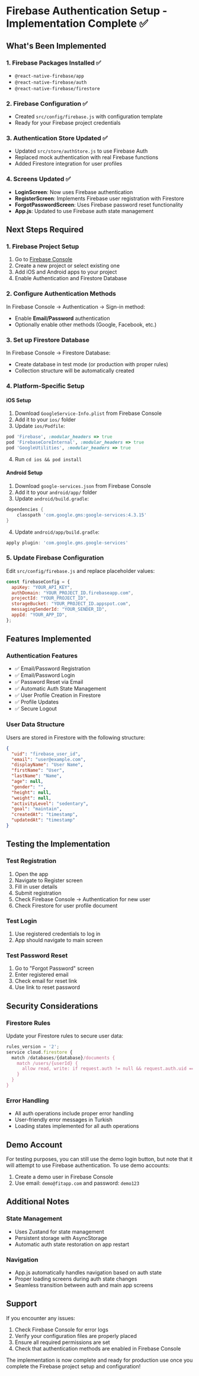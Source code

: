# Firebase Authentication Setup - Implementation Complete ✅

## What's Been Implemented

### 1. Firebase Packages Installed ✅
- `@react-native-firebase/app`
- `@react-native-firebase/auth`
- `@react-native-firebase/firestore`

### 2. Firebase Configuration ✅
- Created `src/config/firebase.js` with configuration template
- Ready for your Firebase project credentials

### 3. Authentication Store Updated ✅
- Updated `src/store/authStore.js` to use Firebase Auth
- Replaced mock authentication with real Firebase functions
- Added Firestore integration for user profiles

### 4. Screens Updated ✅
- **LoginScreen**: Now uses Firebase authentication
- **RegisterScreen**: Implements Firebase user registration with Firestore
- **ForgotPasswordScreen**: Uses Firebase password reset functionality
- **App.js**: Updated to use Firebase auth state management

## Next Steps Required

### 1. Firebase Project Setup
1. Go to [Firebase Console](https://console.firebase.google.com)
2. Create a new project or select existing one
3. Add iOS and Android apps to your project
4. Enable Authentication and Firestore Database

### 2. Configure Authentication Methods
In Firebase Console → Authentication → Sign-in method:
- Enable **Email/Password** authentication
- Optionally enable other methods (Google, Facebook, etc.)

### 3. Set up Firestore Database
In Firebase Console → Firestore Database:
- Create database in test mode (or production with proper rules)
- Collection structure will be automatically created

### 4. Platform-Specific Setup

#### iOS Setup
1. Download `GoogleService-Info.plist` from Firebase Console
2. Add it to your `ios/` folder
3. Update `ios/Podfile`:
```ruby
pod 'Firebase', :modular_headers => true
pod 'FirebaseCoreInternal', :modular_headers => true
pod 'GoogleUtilities', :modular_headers => true
```
4. Run `cd ios && pod install`

#### Android Setup
1. Download `google-services.json` from Firebase Console
2. Add it to your `android/app/` folder
3. Update `android/build.gradle`:
```gradle
dependencies {
    classpath 'com.google.gms:google-services:4.3.15'
}
```
4. Update `android/app/build.gradle`:
```gradle
apply plugin: 'com.google.gms.google-services'
```

### 5. Update Firebase Configuration
Edit `src/config/firebase.js` and replace placeholder values:
```javascript
const firebaseConfig = {
  apiKey: "YOUR_API_KEY",
  authDomain: "YOUR_PROJECT_ID.firebaseapp.com",
  projectId: "YOUR_PROJECT_ID",
  storageBucket: "YOUR_PROJECT_ID.appspot.com",
  messagingSenderId: "YOUR_SENDER_ID",
  appId: "YOUR_APP_ID",
};
```

## Features Implemented

### Authentication Features
- ✅ Email/Password Registration
- ✅ Email/Password Login
- ✅ Password Reset via Email
- ✅ Automatic Auth State Management
- ✅ User Profile Creation in Firestore
- ✅ Profile Updates
- ✅ Secure Logout

### User Data Structure
Users are stored in Firestore with the following structure:
```json
{
  "uid": "firebase_user_id",
  "email": "user@example.com",
  "displayName": "User Name",
  "firstName": "User",
  "lastName": "Name",
  "age": null,
  "gender": "",
  "height": null,
  "weight": null,
  "activityLevel": "sedentary",
  "goal": "maintain",
  "createdAt": "timestamp",
  "updatedAt": "timestamp"
}
```

## Testing the Implementation

### Test Registration
1. Open the app
2. Navigate to Register screen
3. Fill in user details
4. Submit registration
5. Check Firebase Console → Authentication for new user
6. Check Firestore for user profile document

### Test Login
1. Use registered credentials to log in
2. App should navigate to main screen

### Test Password Reset
1. Go to "Forgot Password" screen
2. Enter registered email
3. Check email for reset link
4. Use link to reset password

## Security Considerations

### Firestore Rules
Update your Firestore rules to secure user data:
```javascript
rules_version = '2';
service cloud.firestore {
  match /databases/{database}/documents {
    match /users/{userId} {
      allow read, write: if request.auth != null && request.auth.uid == userId;
    }
  }
}
```

### Error Handling
- All auth operations include proper error handling
- User-friendly error messages in Turkish
- Loading states implemented for all auth operations

## Demo Account
For testing purposes, you can still use the demo login button, but note that it will attempt to use Firebase authentication. To use demo accounts:
1. Create a demo user in Firebase Console
2. Use email: `demo@fitapp.com` and password: `demo123`

## Additional Notes

### State Management
- Uses Zustand for state management
- Persistent storage with AsyncStorage
- Automatic auth state restoration on app restart

### Navigation
- App.js automatically handles navigation based on auth state
- Proper loading screens during auth state changes
- Seamless transition between auth and main app screens

## Support
If you encounter any issues:
1. Check Firebase Console for error logs
2. Verify your configuration files are properly placed
3. Ensure all required permissions are set
4. Check that authentication methods are enabled in Firebase Console

The implementation is now complete and ready for production use once you complete the Firebase project setup and configuration! 